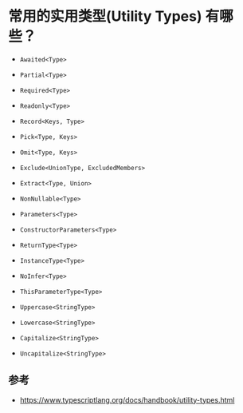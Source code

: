 # 常用的实用类型(Utility Types) 有哪些？

- `Awaited<Type>`

- `Partial<Type>`

- `Required<Type>`

- `Readonly<Type>`

- `Record<Keys, Type>`

- `Pick<Type, Keys>`

- `Omit<Type, Keys>`

- `Exclude<UnionType, ExcludedMembers>`

- `Extract<Type, Union>`

- `NonNullable<Type>`

- `Parameters<Type>`

- `ConstructorParameters<Type>`

- `ReturnType<Type>`

- `InstanceType<Type>`

- `NoInfer<Type>`

- `ThisParameterType<Type>`

- `Uppercase<StringType>`

- `Lowercase<StringType>`

- `Capitalize<StringType>`

- `Uncapitalize<StringType>`

## 参考

- https://www.typescriptlang.org/docs/handbook/utility-types.html
